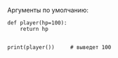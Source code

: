 Аргументы по умолчанию:
```
def player(hp=100):  
    return hp  
  
  
print(player())     # выведет 100
```

